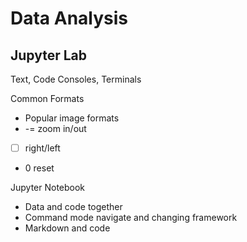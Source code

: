 # Data Analysis 
## Jupyter Lab
Text, Code Consoles, Terminals

Common Formats
- Popular image formats
- -= zoom in/out
- [ ] right/left
- 0 reset

Jupyter Notebook
- Data and code together
- Command mode navigate and changing framework
- Markdown and code

